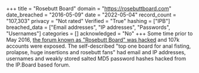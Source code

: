 +++
title = "Rosebutt Board"
domain = "https://rosebuttboard.com"
date_breached = "2016-05-09"
date = "2022-05-04"
record_count = "107,303"
privacy = "Not rated"
Verified = "True"
hashing = ["IPB"]
breached_data = ["Email addresses", "IP addresses", "Passwords", "Usernames"]
categories = []
acknowledged = "No"
+++
Some time prior to May 2016, <a href="https://motherboard.vice.com/read/rosebuttboard-ip-board" target="_blank" rel="noopener">the forum known as &quot;Rosebutt Board&quot; was hacked</a> and 107k accounts were exposed. The self-described &quot;top one board for anal fisting, prolapse, huge insertions and rosebutt fans&quot; had email and IP addresses, usernames and weakly stored salted MD5 password hashes hacked from the IP.Board based forum.
